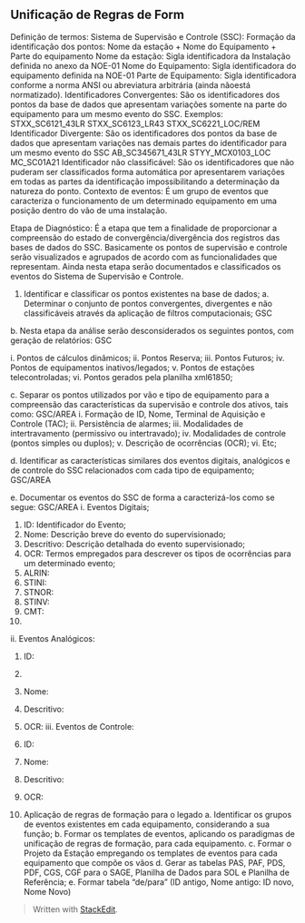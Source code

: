 ## Unificação de Regras de Form
Definição de termos:
Sistema de Supervisão e Controle (SSC): 
Formação da identificação dos pontos:
Nome da estação + Nome do Equipamento + Parte do equipamento
Nome da estação: Sigla identificadora da Instalação definida no anexo da NOE-01
Nome do Equipamento: Sigla identificadora do equipamento definida na NOE-01
Parte de Equipamento: Sigla identificadora conforme a norma ANSI ou abreviatura arbitrária (ainda nãoestá normatizado).
Identificadores Convergentes: São os identificadores dos pontos da base de dados que apresentam variações somente na parte do equipamento para um mesmo evento do SSC.
Exemplos:
STXX_SC6121_43LR
STXX_SC6123_LR43
STXX_SC6221_LOC/REM
Identificador Divergente: São os identificadores dos pontos da base de dados que apresentam variações nas demais partes do identificador para um mesmo evento do SSC
AB_SC345671_43LR
STYY_MCX0103_LOC
MC_SC01A21
Identificador não classificável:  São os identificadores que não puderam ser classificados forma automática por apresentarem variações em todas as partes da identificação impossibilitando a determinação da natureza do ponto.
Contexto de eventos: É um grupo de eventos que caracteriza o funcionamento de um determinado equipamento em uma posição dentro do vão de uma instalação.










Etapa de Diagnóstico:
É a etapa que tem a finalidade de proporcionar a compreensão do estado de convergência/divergência dos registros das bases de dados do SSC. Basicamente os pontos de supervisão e controle serão visualizados e agrupados de acordo com as funcionalidades que representam. Ainda nesta etapa serão documentados e classificados os eventos do Sistema de Supervisão e Controle.
1.	Identificar e classificar os pontos existentes na base de dados;
a.	Determinar o conjunto de pontos convergentes, divergentes e não classificáveis através da aplicação de filtros computacionais; GSC

b.	Nesta etapa da análise serão desconsiderados os seguintes pontos, com geração de relatórios: GSC

i.	Pontos de cálculos dinâmicos;
ii.	Pontos Reserva;
iii.	Pontos Futuros;
iv.	Pontos de equipamentos inativos/legados;
v.	Pontos de estações telecontroladas;
vi.	Pontos gerados pela planilha xml61850;

c.	Separar os pontos utilizados por vão e tipo de equipamento para a compreensão das características da supervisão e controle dos ativos, tais como: GSC/AREA
i.	Formação de ID, Nome, Terminal de Aquisição e Controle (TAC);
ii.	Persistência de alarmes;
iii.	Modalidades de intertravamento (permissivo ou intertravado);
iv.	Modalidades de controle (pontos simples ou duplos);
v.	Descrição de ocorrências (OCR);
vi.	Etc;

d.	Identificar as características similares dos eventos digitais, analógicos e de controle do SSC relacionados com cada tipo de equipamento; GSC/AREA

e.	Documentar os eventos do SSC de forma a caracterizá-los como se segue: GSC/AREA
i.	Eventos Digitais;
1.	ID: Identificador do Evento;
2.	Nome: Descrição breve do evento do supervisionado;
3.	Descritivo: Descrição detalhada do evento supervisionado;
4.	OCR: Termos empregados para descrever os tipos de ocorrências para um determinado evento;
5.	ALRIN: 
6.	 STINI:
7.	STNOR:
8.	STINV:
9.	CMT:
10.	
ii.	Eventos Analógicos:
1.	ID:
2.	
3.	Nome:
4.	Descritivo:
5.	OCR:
iii.	Eventos de Controle:
1.	ID:
2.	Nome:
3.	Descritivo:
4.	OCR:

2.	 Aplicação de regras de formação para o legado
a.	Identificar os grupos de eventos existentes em cada equipamento, considerando a sua função;
b.	Formar os templates de eventos, aplicando os paradigmas de unificação de regras de formação, para cada equipamento.
c.	 Formar o Projeto da Estação empregando os templates de eventos para cada equipamento que compõe os vãos
d.	Gerar as tabelas PAS, PAF, PDS, PDF, CGS, CGF para o SAGE, Planilha de Dados para SOL e Planilha de Referência;
e.	Formar tabela “de/para” (ID antigo, Nome antigo: ID novo, Nome Novo)


> Written with [StackEdit](https://stackedit.io/).
<!--stackedit_data:
eyJoaXN0b3J5IjpbLTc1MjA1ODY1LDQ0NTQ2NTQ1NV19
-->